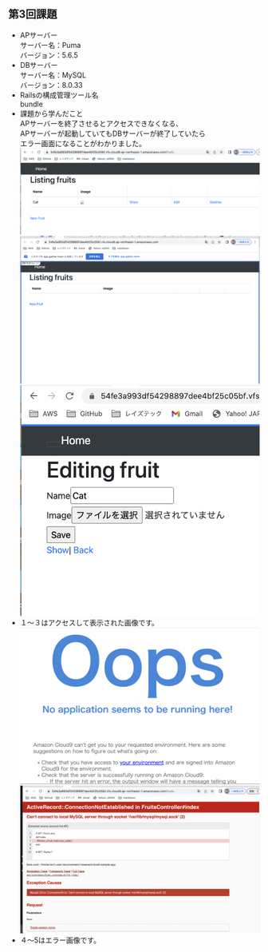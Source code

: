 ## 第3回課題
* APサーバー<br>
サーバー名：Puma<br> 
バージョン：5.6.5<br>
* DBサーバー<br>
サーバー名：MySQL<br> 
バージョン：8.0.33<br> 
* Railsの構成管理ツール名<br> 
bundle<br>
* 課題から学んだこと<br> 
APサーバーを終了させるとアクセスできなくなる、<br>
APサーバーが起動していてもDBサーバーが終了していたら<br>
エラー画面になることがわかりました。<br>
![lecture03.1](image/lecture03.1.png)<br>
![lecture03.2](image/lecture03.2.png)<br>
![lecture03.3](image/lecture03.3.png)<br>
* １〜３はアクセスして表示された画像です。<br>
![lecture03.4](image/lecture03.4.png)<br>
![lecture03.5](image/lecture03.5.png)<br>
* ４〜5はエラー画像です。<br>
